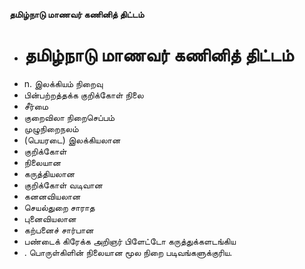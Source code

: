 **தமிழ்நாடு மாணவர் கணினித் திட்டம்**
- # தமிழ்நாடு மாணவர் கணினித் திட்டம்
- n. இலக்கியம் நிறைவு
- பின்பற்றத்தக்க குறிக்கோள் நிலை
- சீர்மை
- குறைவிலா நிறைசெப்பம்
- முழுநிறைநலம்
- (பெயரடை) இலக்கியலான
- குறிக்கோள்
- நிலையான
- கருத்தியலான
- குறிக்கோள் வடிவான
- கனனவியலான
- செயல்துறை சாராத
- புனைவியலான
- கற்பனைச் சார்பான
- பண்டைக் கிரேக்க அறிஞர் பிளேட்டோ  கருத்துக்களடங்கிய
- . பொருள்கிளின் நிலையான மூல நிறை படிவங்களுக்குரிய.

